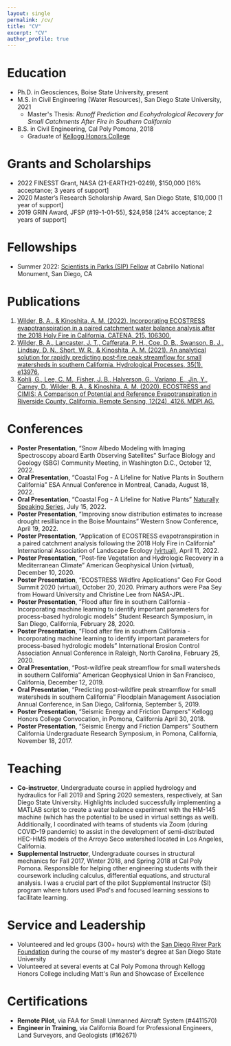 ```yaml
---
layout: single
permalink: /cv/
title: "CV"
excerpt: "CV"
author_profile: true
---
```



Education
======
* Ph.D. in Geosciences, Boise State University, present 
* M.S. in Civil Engineering (Water Resources), San Diego State University, 2021
  * Master's Thesis: _Runoff Prediction and Ecohydrological Recovery for Small Catchments After Fire in Southern California_
* B.S. in Civil Engineering, Cal Poly Pomona, 2018
  * Graduate of [Kellogg Honors College](https://www.cpp.edu/honorscollege/) 


Grants and Scholarships
======
* 2022 FINESST Grant, NASA (21-EARTH21-0249), $150,000 [16% acceptance; 3 years of support]
* 2020 Master’s Research Scholarship Award, San Diego State, $10,000 [1 year of support]
* 2019 GRIN Award, JFSP (#19-1-01-55), $24,958 [24% acceptance; 2 years of support]

Fellowships
======
* Summer 2022: [Scientists in Parks (SIP) Fellow](https://www.esa.org/scientists-in-parks/2022-fellows/) at Cabrillo National Monument, San Diego, CA

Publications
======
1. [Wilder, B. A., & Kinoshita, A. M. (2022). Incorporating ECOSTRESS evapotranspiration in a paired catchment water balance analysis after the 2018 Holy Fire in California. CATENA, 215, 106300.](https://www.sciencedirect.com/science/article/pii/S0341816222002867) 
1. [Wilder, B. A., Lancaster, J. T., Cafferata, P. H., Coe, D. B., Swanson, B. J., Lindsay, D. N.,  Short, W. R., & Kinoshita, A. M. (2021). An analytical solution for rapidly predicting post‐fire peak streamflow for small watersheds in southern California. Hydrological Processes, 35(1), e13976.](https://onlinelibrary.wiley.com/doi/epdf/10.1002/hyp.13976)
1. [Kohli, G., Lee, C. M., Fisher, J. B., Halverson, G., Variano, E., Jin, Y., Carney, D., Wilder, B. A., & Kinoshita, A. M. (2020). ECOSTRESS and CIMIS: A Comparison of Potential and Reference Evapotranspiration in Riverside County, California. Remote Sensing, 12(24), 4126. MDPI AG.](https://www.mdpi.com/2072-4292/12/24/4126)

  
Conferences
======
* **Poster Presentation**, “Snow Albedo Modeling with Imaging Spectroscopy aboard Earth Observing Satellites” Surface Biology and Geology (SBG) Community Meeting, in Washington D.C., October 12, 2022.
* **Oral Presentation**, “Coastal Fog - A Lifeline for Native Plants in Southern California” ESA Annual Conference in Montreal, Canada, August 18, 2022.
* **Oral Presentation**, “Coastal Fog - A Lifeline for Native Plants” [Naturally Speaking Series](https://www.youtube.com/watch?v=0B5EOmPa89A), July 15, 2022.
* **Poster Presentation**, “Improving snow distribution estimates to increase drought resilliance in the Boise Mountains” Western Snow Conference, April 19, 2022.
* **Poster Presentation**, “Application of ECOSTRESS evapotranspiration in a paired catchment analysis following the 2018 Holy Fire in California” International Association of Landscape Ecology [(virtual)](https://www.youtube.com/watch?v=9X8W78rROBU), April 11, 2022.
* **Poster Presentation**, “Post-fire Vegetation and Hydrologic Recovery in a Mediterranean Climate” American Geophysical Union (virtual), December 10, 2020.
* **Poster Presentation**, “ECOSTRESS Wildfire Applications” Geo For Good Summit 2020 (virtual), October 20, 2020. Primary authors were Paa Sey from Howard University and Christine Lee from NASA-JPL.
* **Poster Presentation**, “Flood after fire in southern California - Incorporating machine learning to identify important parameters for process-based hydrologic models” Student Research Symposium, in San Diego, California, February 28, 2020.
* **Poster Presentation**, “Flood after fire in southern California - Incorporating machine learning to identify important parameters for process-based hydrologic models” International Erosion Control Association Annual Conference in Raleigh, North Carolina, February 25, 2020.
* **Oral Presentation**, “Post-wildfire peak streamflow for small watersheds in southern California” American Geophysical Union in San Francisco, California, December 12, 2019.
* **Oral Presentation**, “Predicting post-wildfire peak streamflow for small watersheds in southern California” Floodplain Management Association Annual Conference, in San Diego, California, September 5, 2019.
* **Poster Presentation**, “Seismic Energy and Friction Dampers” Kellogg Honors College Convocation, in Pomona, California April 30, 2018.
* **Poster Presentation**, “Seismic Energy and Friction Dampers” Southern California Undergraduate Research Symposium, in Pomona, California, November 18, 2017.
  
Teaching
======
* **Co-instructor**, Undergraduate course in applied hydrology and hydraulics for Fall 2019 and Spring 2020 semesters, respectively, at San Diego State University. Highlights included successfully implementing a MATLAB script to create a water balance experiment with the HM-145 machine (which has the potential to be used in virtual settings as well). Additionally, I coordinated with teams of students via Zoom (during COVID-19 pandemic) to assist in the development of semi-distributed HEC-HMS models of the Arroyo Seco watershed located in Los Angeles, California. 
* **Supplemental Instructor**, Undergraduate courses in structural mechanics for Fall 2017, Winter 2018, and Spring 2018 at Cal Poly Pomona. Responsible for helping other engineering students with their coursework including calculus, differential equations, and structural analysis. I was a crucial part of the pilot Supplemental Instructor (SI) program where tutors used IPad's and focused learning sessions to facilitate learning.
  
  
Service and Leadership
======
* Volunteered and led groups (300+ hours) with the [San Diego River Park Foundation](https://sandiegoriver.org/) during the course of my master's degree at San Diego State University
* Volunteered at several events at Cal Poly Pomona through Kellogg Honors College including Matt's Run and Showcase of Excellence


Certifications
======
* **Remote Pilot**, via FAA for Small Unmanned Aircraft System (#4411570)
* **Engineer in Training**, via California Board for Professional Engineers, Land Surveyors, and Geologists (#162671)
